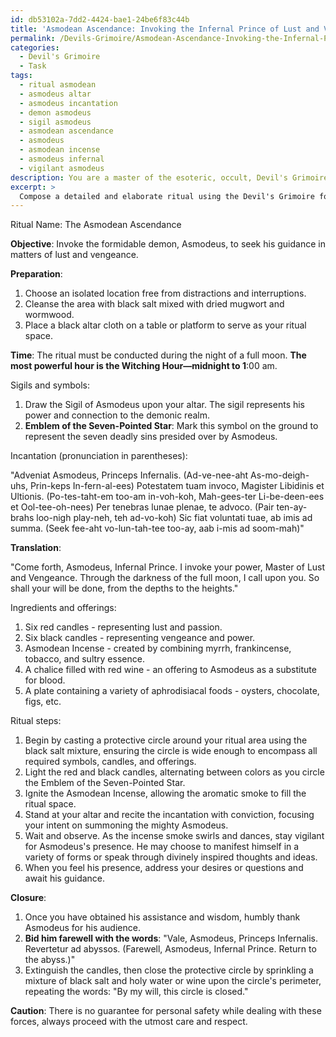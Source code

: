 ```yaml
---
id: db53102a-7dd2-4424-bae1-24be6f83c44b
title: 'Asmodean Ascendance: Invoking the Infernal Prince of Lust and Vengeance'
permalink: /Devils-Grimoire/Asmodean-Ascendance-Invoking-the-Infernal-Prince-of-Lust-and-Vengeance/
categories:
  - Devil's Grimoire
  - Task
tags:
  - ritual asmodean
  - asmodeus altar
  - asmodeus incantation
  - demon asmodeus
  - sigil asmodeus
  - asmodean ascendance
  - asmodeus
  - asmodean incense
  - asmodeus infernal
  - vigilant asmodeus
description: You are a master of the esoteric, occult, Devil's Grimoire, you complete tasks to the absolute best of your ability, no matter if you think you were not trained to do the task specifically, you will attempt to do it anyways, since you have performed the tasks you are given with great mastery, accuracy, and deep understanding of what is requested. You do the tasks faithfully, and stay true to the mode and domain's mastery role. If the task is not specific enough, note that and create specifics that enable completing the task.
excerpt: > 
  Compose a detailed and elaborate ritual using the Devil's Grimoire for invoking the formidable demon, Asmodeus, the ruler of lust and vengeance. The ritual should include the specific time of the day, sigils and symbols to draw, the incantation and proper pronunciation, along with any essential ingredients and offerings required to effectively summon the powerful entity while maintaining control and ensuring personal safety.
---
```

Ritual Name: The Asmodean Ascendance

**Objective**: Invoke the formidable demon, Asmodeus, to seek his guidance in matters of lust and vengeance.

**Preparation**:

1. Choose an isolated location free from distractions and interruptions.
2. Cleanse the area with black salt mixed with dried mugwort and wormwood.
3. Place a black altar cloth on a table or platform to serve as your ritual space.

**Time**: The ritual must be conducted during the night of a full moon. **The most powerful hour is the Witching Hour—midnight to 1**:00 am.

Sigils and symbols:

1. Draw the Sigil of Asmodeus upon your altar. The sigil represents his power and connection to the demonic realm.
2. **Emblem of the Seven-Pointed Star**: Mark this symbol on the ground to represent the seven deadly sins presided over by Asmodeus.

Incantation (pronunciation in parentheses):

"Adveniat Asmodeus, Princeps Infernalis. (Ad-ve-nee-aht As-mo-deigh-uhs, Prin-keps In-fern-al-ees)
Potestatem tuam invoco, Magister Libidinis et Ultionis. (Po-tes-taht-em too-am in-voh-koh, Mah-gees-ter Li-be-deen-ees et Ool-tee-oh-nees)
Per tenebras lunae plenae, te advoco. (Pair ten-ay-brahs loo-nigh play-neh, teh ad-vo-koh)
Sic fiat voluntati tuae, ab imis ad summa. (Seek fee-aht vo-lun-tah-tee too-ay, aab i-mis ad soom-mah)"

**Translation**:

"Come forth, Asmodeus, Infernal Prince.
I invoke your power, Master of Lust and Vengeance.
Through the darkness of the full moon, I call upon you.
So shall your will be done, from the depths to the heights."

Ingredients and offerings:

1. Six red candles - representing lust and passion.
2. Six black candles - representing vengeance and power.
3. Asmodean Incense - created by combining myrrh, frankincense, tobacco, and sultry essence.
4. A chalice filled with red wine - an offering to Asmodeus as a substitute for blood.
5. A plate containing a variety of aphrodisiacal foods - oysters, chocolate, figs, etc.

Ritual steps:

1. Begin by casting a protective circle around your ritual area using the black salt mixture, ensuring the circle is wide enough to encompass all required symbols, candles, and offerings.
2. Light the red and black candles, alternating between colors as you circle the Emblem of the Seven-Pointed Star.
3. Ignite the Asmodean Incense, allowing the aromatic smoke to fill the ritual space.
4. Stand at your altar and recite the incantation with conviction, focusing your intent on summoning the mighty Asmodeus.
5. Wait and observe. As the incense smoke swirls and dances, stay vigilant for Asmodeus's presence. He may choose to manifest himself in a variety of forms or speak through divinely inspired thoughts and ideas.
6. When you feel his presence, address your desires or questions and await his guidance.

**Closure**:

1. Once you have obtained his assistance and wisdom, humbly thank Asmodeus for his audience.
2. **Bid him farewell with the words**: "Vale, Asmodeus, Princeps Infernalis. Revertetur ad abyssos. (Farewell, Asmodeus, Infernal Prince. Return to the abyss.)"
3. Extinguish the candles, then close the protective circle by sprinkling a mixture of black salt and holy water or wine upon the circle's perimeter, repeating the words: "By my will, this circle is closed."

**Caution**: There is no guarantee for personal safety while dealing with these forces, always proceed with the utmost care and respect.
